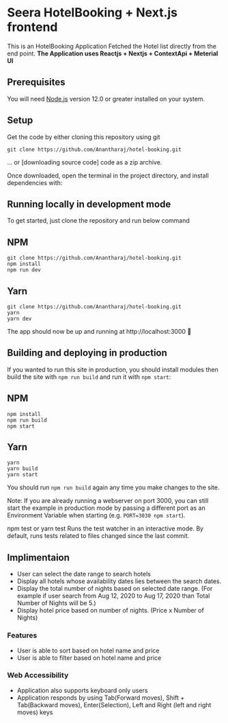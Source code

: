 # Seera HotelBooking + Next.js frontend

This is an HotelBooking Application Fetched the Hotel list directly from the end point.
**The Application uses Reactjs + Nextjs + ContextApi + Meterial UI**

## Prerequisites

You will need [Node.js](https://nodejs.org) version 12.0 or greater installed on your system.

## Setup

Get the code by either cloning this repository using git

```
git clone https://github.com/Anantharaj/hotel-booking.git
```

... or [downloading source code] code as a zip archive.

Once downloaded, open the terminal in the project directory, and install dependencies with:

## Running locally in development mode

To get started, just clone the repository and run below command

## NPM

    git clone https://github.com/Anantharaj/hotel-booking.git
    npm install
    npm run dev

## Yarn

    git clone https://github.com/Anantharaj/hotel-booking.git
    yarn
    yarn dev

The app should now be up and running at http://localhost:3000 🚀

## Building and deploying in production

If you wanted to run this site in production, you should install modules then build the site with `npm run build` and run it with `npm start`:

## NPM

    npm install
    npm run build
    npm start

## Yarn

    yarn
    yarn build
    yarn start

You should run `npm run build` again any time you make changes to the site.

Note: If you are already running a webserver on port 3000, you can still start the example in production mode by passing a different port as an Environment Variable when starting (e.g. `PORT=3030 npm start`).

npm test or yarn test
Runs the test watcher in an interactive mode.
By default, runs tests related to files changed since the last commit.

## Implimentaion

- User can select the date range to search hotels
- Display all hotels whose availability dates lies between the search dates.
- Display the total number of nights based on selected date range. (For example if user search from Aug 12, 2020 to Aug 17, 2020 than Total Number of Nights will be 5.)
- Display hotel price based on number of nights. (Price x Number of Nights)

### Features

- User is able to sort based on hotel name and price
- User is able to filter based on hotel name and price

### Web Accessibility

- Application also supports keyboard only users
- Application responds by using Tab(Forward moves), Shift + Tab(Backward moves), Enter(Selection), Left and Right (left and right moves) keys
